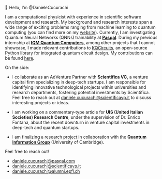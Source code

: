 👋 Hello, I’m @DanieleCucurachi 

I am a computational physicist with experience in scientific software development and research. My background and research interests span a wide range of exciting problems ranging from machine learning to quantum computing (you can find more on my [website](https://danielecucurachi.github.io/personal-website/)). Currently, I am investigating Quantum Neural Networks (QNNs) trainability at [**Pasqal**](https://github.com/pasqal-io). During my previous internship at [**IQM Quantum Computers**](https://github.com/iqm-finland), among other projects that I cannot showcase, I made relevant contributions to [KQCircuits](https://github.com/iqm-finland/KQCircuits), an open-source Python library for integrated quantum circuit design. My contributions can be found [here](https://github.com/iqm-finland/KQCircuits/commits?author=danielecucurachiiqm).

On the side:

- I collaborate as an AdVenture Partner with **Scientifica VC**, a venture capital firm specializing in deep-tech startups. I am responsible for identifying innovative technological projects within universities and research departments, fostering potential investments by Scientifica. Feel free to reach out at [daniele.cucurachi@scientificavp.it](mailto:daniele.cucurachi@scientificavp.it) to discuss interesting projects or ideas.

- I am working on a commentary‑type article for **UIS (United Italian Societies) Research Centre**, under the supervision of Dr. Enrico Fontana, about the recent downturn in venture capital investments in deep-tech and quantum startups.

- I am finalizing a [research project](https://danielecucurachi.github.io/personal-website/project/qmcmc/) in collaboration with the [**Quantum Information Group**](https://www.qi.phy.cam.ac.uk/) (University of Cambridge).


Feel free to reach out!

- [daniele.cucurachi@pasqal.com](mailto:daniele.cucurachi@pasqal.com)
- [daniele.cucurachi@scientificavp.it](mailto:daniele.cucurachi@scientificavp.it)
- [daniele.cucurachi@alumni.epfl.ch](mailto:daniele.cucurachi@alumni.epfl.ch)
